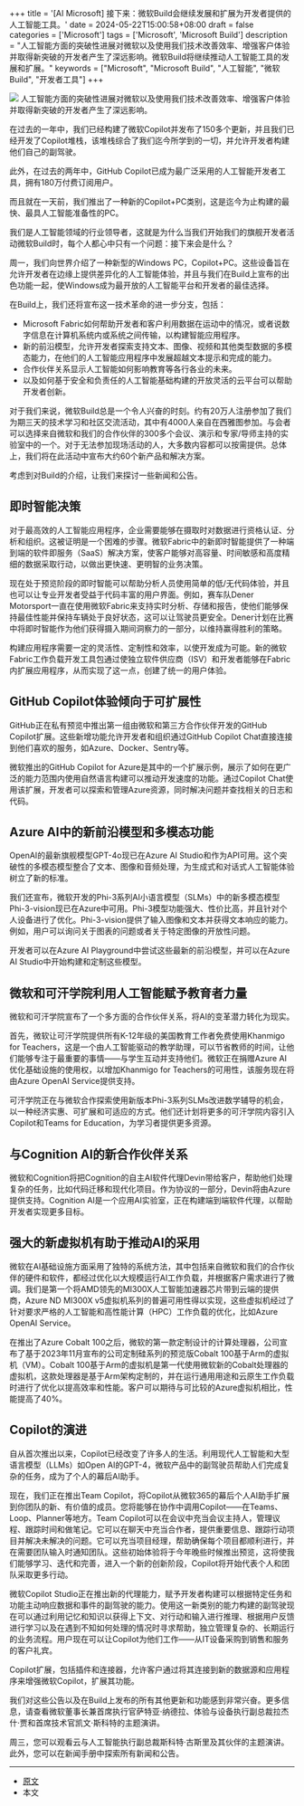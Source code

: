 +++
title = '[AI Microsoft] 接下来：微软Build会继续发展和扩展为开发者提供的人工智能工具。'
date = 2024-05-22T15:00:58+08:00
draft = false
categories = ['Microsoft']
tags = ['Microsoft', 'Microsoft Build']
description = "人工智能方面的突破性进展对微软以及使用我们技术改善效率、增强客户体验并取得新突破的开发者产生了深远影响。微软Build将继续推动人工智能工具的发展和扩展。"
keywords = ["Microsoft", "Microsoft Build", "人工智能", "微软Build", "开发者工具"]
+++

![](https://blogs.microsoft.com/wp-content/uploads/prod/2024/05/Build-OMB-header_950x540.jpg)
人工智能方面的突破性进展对微软以及使用我们技术改善效率、增强客户体验并取得新突破的开发者产生了深远影响。

在过去的一年中，我们已经构建了微软Copilot并发布了150多个更新，并且我们已经开发了Copilot堆栈，该堆栈综合了我们迄今所学到的一切，并允许开发者构建他们自己的副驾驶。

此外，在过去的两年中，GitHub Copilot已成为最广泛采用的人工智能开发者工具，拥有180万付费订阅用户。

而且就在一天前，我们推出了一种新的Copilot+PC类别，这是迄今为止构建的最快、最具人工智能准备性的PC。

我们是人工智能领域的行业领导者，这就是为什么当我们开始我们的旗舰开发者活动微软Build时，每个人都心中只有一个问题：接下来会是什么？

周一，我们向世界介绍了一种新型的Windows PC，Copilot+PC。这些设备旨在允许开发者在边缘上提供差异化的人工智能体验，并且与我们在Build上宣布的出色功能一起，使Windows成为最开放的人工智能平台和开发者的最佳选择。

在Build上，我们还将宣布这一技术革命的进一步分支，包括：

- Microsoft Fabric如何帮助开发者和客户利用数据在运动中的情况，或者说数字信息在计算机系统内或系统之间传输，以构建智能应用程序。
- 新的前沿模型，允许开发者探索支持文本、图像、视频和其他类型数据的多模态能力，在他们的人工智能应用程序中发展超越文本提示和完成的能力。
- 合作伙伴关系显示人工智能如何影响教育等各行各业的未来。
- 以及如何基于安全和负责任的人工智能基础构建的开放灵活的云平台可以帮助开发者创新。

对于我们来说，微软Build总是一个令人兴奋的时刻。约有20万人注册参加了我们为期三天的技术学习和社区交流活动，其中有4000人亲自在西雅图参加。与会者可以选择来自微软和我们的合作伙伴的300多个会议、演示和专家/导师主持的实验室中的一个。对于无法参加现场活动的人，大多数内容都可以按需提供。总体上，我们将在此活动中宣布大约60个新产品和解决方案。

考虑到对Build的介绍，让我们来探讨一些新闻和公告。

## 即时智能决策
对于最高效的人工智能应用程序，企业需要能够在摄取时对数据进行资格认证、分析和组织。这被证明是一个困难的步骤。微软Fabric中的新即时智能提供了一种端到端的软件即服务（SaaS）解决方案，使客户能够对高容量、时间敏感和高度精细的数据采取行动，以做出更快速、更明智的业务决策。

现在处于预览阶段的即时智能可以帮助分析人员使用简单的低/无代码体验，并且也可以让专业开发者受益于代码丰富的用户界面。例如，赛车队Dener Motorsport一直在使用微软Fabric来支持实时分析、存储和报告，使他们能够保持最佳性能并保持车辆处于良好状态，这可以让驾驶员更安全。Dener计划在比赛中将即时智能作为他们获得摄入期间洞察力的一部分，以维持赢得胜利的策略。

构建应用程序需要一定的灵活性、定制性和效率，以使开发成为可能。新的微软Fabric工作负载开发工具包通过使独立软件供应商（ISV）和开发者能够在Fabric内扩展应用程序，从而实现了这一点，创建了统一的用户体验。

## GitHub Copilot体验倾向于可扩展性
GitHub正在私有预览中推出第一组由微软和第三方合作伙伴开发的GitHub Copilot扩展。这些新增功能允许开发者和组织通过GitHub Copilot Chat直接连接到他们喜欢的服务，如Azure、Docker、Sentry等。

微软推出的GitHub Copilot for Azure是其中的一个扩展示例，展示了如何在更广泛的能力范围内使用自然语言构建可以推动开发速度的功能。通过Copilot Chat使用该扩展，开发者可以探索和管理Azure资源，同时解决问题并查找相关的日志和代码。

## Azure AI中的新前沿模型和多模态功能
OpenAI的最新旗舰模型GPT-4o现已在Azure AI Studio和作为API可用。这个突破性的多模态模型整合了文本、图像和音频处理，为生成式和对话式人工智能体验树立了新的标准。

我们还宣布，微软开发的Phi-3系列AI小语言模型（SLMs）中的新多模态模型Phi-3-vision现已在Azure中可用。Phi-3模型功能强大、性价比高，并且针对个人设备进行了优化。Phi-3-vision提供了输入图像和文本并获得文本响应的能力。例如，用户可以询问关于图表的问题或者关于特定图像的开放性问题。

开发者可以在Azure AI Playground中尝试这些最新的前沿模型，并可以在Azure AI Studio中开始构建和定制这些模型。

## 微软和可汗学院利用人工智能赋予教育者力量
微软和可汗学院宣布了一个多方面的合作伙伴关系，将AI的变革潜力转化为现实。

首先，微软让可汗学院提供所有K-12年级的美国教育工作者免费使用Khanmigo for Teachers，这是一个由人工智能驱动的教学助理，可以节省教师的时间，让他们能够专注于最重要的事情——与学生互动并支持他们。微软正在捐赠Azure AI优化基础设施的使用权，以增加Khanmigo for Teachers的可用性，该服务现在将由Azure OpenAI Service提供支持。

可汗学院正在与微软合作探索使用新版本Phi-3系列SLMs改进数学辅导的机会，以一种经济实惠、可扩展和可适应的方式。他们还计划将更多的可汗学院内容引入Copilot和Teams for Education，为学习者提供更多资源。

## 与Cognition AI的新合作伙伴关系
微软和Cognition将把Cognition的自主AI软件代理Devin带给客户，帮助他们处理复杂的任务，比如代码迁移和现代化项目。作为协议的一部分，Devin将由Azure提供支持。Cognition AI是一个应用AI实验室，正在构建端到端软件代理，以帮助开发者实现更多目标。

## 强大的新虚拟机有助于推动AI的采用
微软在AI基础设施方面采用了独特的系统方法，其中包括来自微软和我们的合作伙伴的硬件和软件，都经过优化以大规模运行AI工作负载，并根据客户需求进行了微调。我们是第一个将AMD领先的MI300X人工智能加速器芯片带到云端的提供商，Azure ND MI300X v5虚拟机系列的普遍可用性得以实现，这些虚拟机经过了针对要求严格的人工智能和高性能计算（HPC）工作负载的优化，比如Azure OpenAI Service。

在推出了Azure Cobalt 100之后，微软的第一款定制设计的计算处理器，公司宣布了基于2023年11月宣布的公司定制硅系列的预览版Cobalt 100基于Arm的虚拟机（VM）。Cobalt 100基于Arm的虚拟机是第一代使用微软新的Cobalt处理器的虚拟机，这款处理器是基于Arm架构定制的，并在运行通用用途和云原生工作负载时进行了优化以提高效率和性能。客户可以期待与可比较的Azure虚拟机相比，性能提高了40%。

## Copilot的演进
自从首次推出以来，Copilot已经改变了许多人的生活。利用现代人工智能和大型语言模型（LLMs）如Open AI的GPT-4，微软产品中的副驾驶员帮助人们完成复杂的任务，成为了个人的幕后AI助手。

现在，我们正在推出Team Copilot，将Copilot从微软365的幕后个人AI助手扩展到你团队的新、有价值的成员。您将能够在协作中调用Copilot——在Teams、Loop、Planner等地方。Team Copilot可以在会议中充当会议主持人，管理议程、跟踪时间和做笔记。它可以在聊天中充当合作者，提供重要信息、跟踪行动项目并解决未解决的问题。它可以充当项目经理，帮助确保每个项目都顺利进行，并在需要团队输入时通知团队。这些初始体验将于今年晚些时候推出预览，这将使我们能够学习、迭代和完善，进入一个新的创新阶段，Copilot将开始代表个人和团队采取更多行动。

微软Copilot Studio正在推出新的代理能力，赋予开发者构建可以根据特定任务和功能主动响应数据和事件的副驾驶的能力。使用这一新类别的能力构建的副驾驶现在可以通过利用记忆和知识以获得上下文、对行动和输入进行推理、根据用户反馈进行学习以及在遇到不知如何处理的情况时寻求帮助，独立管理复杂的、长期运行的业务流程。用户现在可以让Copilot为他们工作——从IT设备采购到销售和服务的客户礼宾。

Copilot扩展，包括插件和连接器，允许客户通过将其连接到新的数据源和应用程序来增强微软Copilot，扩展其功能。

我们对这些公告以及在Build上发布的所有其他更新和功能感到非常兴奋。更多信息，请查看微软董事长兼首席执行官萨特亚·纳德拉、体验与设备执行副总裁拉杰什·贾和首席技术官凯文·斯科特的主题演讲。

周三，您可以观看云与人工智能执行副总裁斯科特·古斯里及其伙伴的主题演讲。此外，您可以在新闻手册中探索所有新闻和公告。

---

- [原文](https://blogs.microsoft.com/blog/2024/05/21/whats-next-microsoft-build-continues-the-evolution-and-expansion-of-ai-tools-for-developers/)
- 本文
    <!-- - [博客 - 从零开始学AI](...) -->
    <!-- - [公众号 - 从零开始学AI](...) -->
    <!-- - [CSDN - 从零开始学AI](...) -->
    <!-- - [掘金 - 从零开始学AI](...) -->
    <!-- - [知乎 - 从零开始学AI](...) -->
    <!-- - [阿里云 - 从零开始学AI](...) -->
    <!-- - [腾讯云 - 从零开始学AI](...) -->
